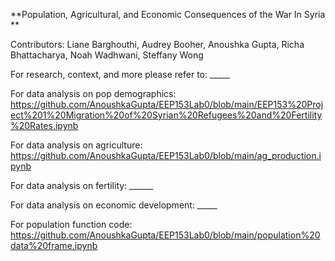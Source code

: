 **Population, Agricultural, and Economic Consequences of the War In Syria
**

Contributors: Liane Barghouthi, Audrey Booher, Anoushka Gupta, 
Richa Bhattacharya, Noah Wadhwani, Steffany Wong

For research, context, and more please refer to: _____

For data analysis on pop demographics: https://github.com/AnoushkaGupta/EEP153Lab0/blob/main/EEP153%20Project%201%20Migration%20of%20Syrian%20Refugees%20and%20Fertility%20Rates.ipynb

For data analysis on agriculture: https://github.com/AnoushkaGupta/EEP153Lab0/blob/main/ag_production.ipynb

For data analysis on fertility: ______

For data analysis on economic development: _____

For population function code: https://github.com/AnoushkaGupta/EEP153Lab0/blob/main/population%20data%20frame.ipynb

